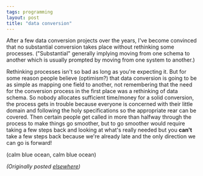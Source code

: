 ```yaml
---
tags: programming
layout: post
title: "data conversion"
---
```




<p>After a few data conversion projects over the years, I've become convinced that no substantial conversion takes place without rethinking some processes. ("Substantial" generally implying moving from one schema to another which is usually prompted by moving from one system to another.)</p>

<p>Rethinking processes isn't so bad as long as you're expecting it. But for some reason people believe (optimism?) that data conversion is going to be as simple as mapping one field to another, not remembering that the need for the conversion process in the first place was a rethinking of data schema. So nobody allocates sufficient time/money for a solid conversion, the process gets in trouble because everyone is concerned with their little domain and following the holy specifications so the appropriate rear can be covered. Then certain people get called in more than halfway through the process to make things go smoother, but to go smoother would require taking a few steps back and looking at what's really needed but you <b>can't</b> take a few steps back because we're already late and the only direction we can go is forward!</p>

<p>(calm blue ocean, calm blue ocean)</p>


<p><em>(Originally posted <a href="http://use.perl.org/~lachoy/journal/5664">elsewhere</a>)</em></p>


